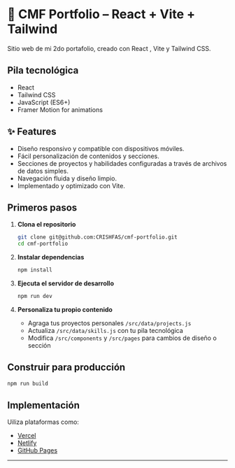 # 💼 CMF Portfolio – React + Vite + Tailwind

Sitio web de mi 2do portafolio, creado con React , Vite y Tailwind CSS.

## Pila tecnológica

- React 
- Tailwind CSS
- JavaScript (ES6+)
- Framer Motion for animations

## ✨ Features

- Diseño responsivo y compatible con dispositivos móviles.
- Fácil personalización de contenidos y secciones.
- Secciones de proyectos y habilidades configuradas a través de archivos de datos simples.
- Navegación fluida y diseño limpio.
- Implementado y optimizado con Vite.

## Primeros pasos

1. **Clona el repositorio**
   ```bash
   git clone git@github.com:CRISHFAS/cmf-portfolio.git
   cd cmf-portfolio
   ````

2. **Instalar dependencias**

   ```bash
   npm install
   ```

3. **Ejecuta el servidor de desarrollo**

   ```bash
   npm run dev
   ```

4. **Personaliza tu propio contenido**

   * Agraga tus proyectos personales `/src/data/projects.js`
   * Actualiza `/src/data/skills.js` con tu pila tecnológica
   * Modifica `/src/components` y `/src/pages` para cambios de diseño o sección

## Construir para producción

```bash
npm run build
```

## Implementación

Uiliza plataformas como:

* [Vercel](https://vercel.com/)
* [Netlify](https://www.netlify.com/)
* [GitHub Pages](https://pages.github.com/)

---
